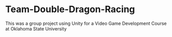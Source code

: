 # Team-Double-Dragon-Racing
This was a group project using Unity for a Video Game Development Course at Oklahoma State University
